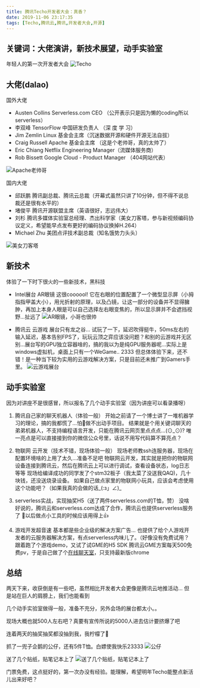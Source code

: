 ```yaml
---
title: 腾讯Techo开发者大会：真香？
date: 2019-11-06 23:17:35
tags: [Techo,腾讯云,腾讯,开发者大会,开源]
---
```


## 关键词：大佬演讲，新技术展望，动手实验室

年轻人的第一次开发者大会
![Techo](http://images.zhangpeng2k.com//img/IMG_0673.JPG)

<!-- more -->

## 大佬(dalao)

国外大佬

- Austen Collins Serverless.com CEO （公开表示只是因为懒的coding所以serverless）
- 李双峰 TensorFlow 中国研发负责人 （深 度 学 习）
- Jim Zemlin Linux 基金会主席（沉迷数据开源和硬件开源无法自拔）
- Craig Russell Apache 基金会主席 （这是个老帅哥，真的太帅了）
- Eric Chiang Netflix Engineering Manager（流媒体服务商）
- Rob Bissett Google Cloud - Product Manager （404网站代表）

![Apache老帅哥](http://images.zhangpeng2k.com//img/IMG_0685.JPG)

国内大佬

- 邱跃鹏 腾讯副总裁、腾讯云总裁（开幕式虽然只讲了10分钟，但不得不说总裁还是很有水平的）
- 堵俊平 腾讯开源联盟主席（英语很好，志远伟大）
- 刘杉 腾讯多媒体实验室总经理、杰出科学家（美女刀客塔，参与新视频编码协议定义，希望能早点发布更好的编码协议换掉H.264）
- Michael Zhu 美团点评技术副总裁（知名饿势力头头）

![美女刀客塔](http://images.zhangpeng2k.com//img/IMG_0681.JPG)

## 新技术

体验了一下时下很火的一些新技术，黑科技

- Intel展台 AR眼镜
  这很coooool! 它在右眼的位置配置了一个微型显示屏（小拇指指甲盖大小），用光折射的原理，以及凸镜，让这一部分的设备并不显得臃肿，再加上本身人眼是可以自己选择左右眼变焦的，所以显示屏并不会遮挡视野...扯远了
  ![AR眼镜，小哥也很帅](http://images.zhangpeng2k.com//img/IMG_0670.JPG)

- 腾讯云 云游戏
  展台只有龙之谷... 试玩了一下，延迟吹得挺牛，50ms左右的输入延迟，基本告别FPS了，玩玩云顶之弈应该没问题？和别的云游戏并无区别...展台写的GPU独立容器啥的，搞的我以为是纯GPU服务器呢...实际上是windows虚拟机，桌面上只有一个WeGame.. 2333
  但总体体验下来，还不错！是一种当下较为实用的云游戏解决方案，只是目前还未推广到Gamers手里。
  ![云游戏展台](http://images.zhangpeng2k.com//img/IMG_0671.JPG)

## 动手实验室

因为对讲座不是很感冒，所以报名了几个动手实验室（因为讲座可以看录播呀）

1. 腾讯自己家的聊天机器人（体验一般）
   开始之前请了一个博士讲了一堆机器学习的理论，搞的我都慌了...怕做不出动手项目。
   结果就是个用关键词聊天的弟弟机器人，不支持编程语言开发，只能在腾讯云网页里点点点...(⊙_⊙)?
   唯一亮点是可以直接接到你的微信公众号里，话说不用写代码算不算亮点？

2. 物联网 云开发（技术不错，现场体验一般）
   现场老师教ssh连服务器，现场在配置环境啥的上用了太久...准备不足吧
   物联网云开发，其实就是把你的物联网设备连接到腾讯云，然后在腾讯云上可以进行调试，查看设备状态，log日志等等
   现场给编译成功的同学发了个stm32板子（我太菜了没送我QAQ)，几十块钱，还没送烧录设备。
   如果自己做点家里的物联网小玩具，应该会考虑使用这个功能吧？（如果我真的会做的话_(:з」∠)_

3. serverless实战，实现抽奖H5（送了两件serverless.com的T恤，赞）
   没啥好说的，腾讯云和serverless.com达成了合作，腾讯云也提供serverless服务了
   以后做点小工具的时候应该用得上👍

4. 游戏开发超音速
   基本都是些企业级的解决方案广告...
   也提供了给个人游戏开发者的云服务器解决方案，有点serverless内味儿了。（好像没有免费试用？
   跟着跑了个游戏demo，又试了试GME的H5 SDK
   腾讯云GME方案每天500免费pv，于是自己做了个[在线聊天室](https://www.zhangpeng2k.com/)，只支持最新版chrome

## 总结

两天下来，收获倒是有一些吧，虽然相比开发者大会更像是腾讯云地推活动...
但是站在巨人的肩膀上，我们也能看到

几个动手实验室做得一般，准备不充分，另外会场的展台都太小。。

现场大概也就500人左右吧？真要有宣传所说的5000人进去估计要挤爆了吧

连着两天的抽奖抽奖都没抽到我，我柠檬了🍋

抓了一兜子企鹅的公仔，还有5件T恤。白嫖使我快乐23333
![公仔](http://images.zhangpeng2k.com//img/IMG_0761.JPG)

送了几个贴纸，贴笔记本上了
![送了几个贴纸，贴笔记本上了](http://images.zhangpeng2k.com//img/IMG_0851.JPG)

门票免费，这点挺好的，第一次办没有经验。能理解，希望明年Techo能整点新活儿出来好吧？
